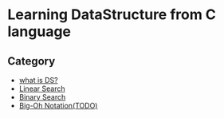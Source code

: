 # Learning DataStructure from C language

## Category

- [what is DS?](./category/자료구조란.md)
- [Linear Search](./category/LinearSearch.md)
- [Binary Search](./category/BinarySearch.md)
- [Big-Oh Notation(TODO)](./category/BigOhNotation.md)

